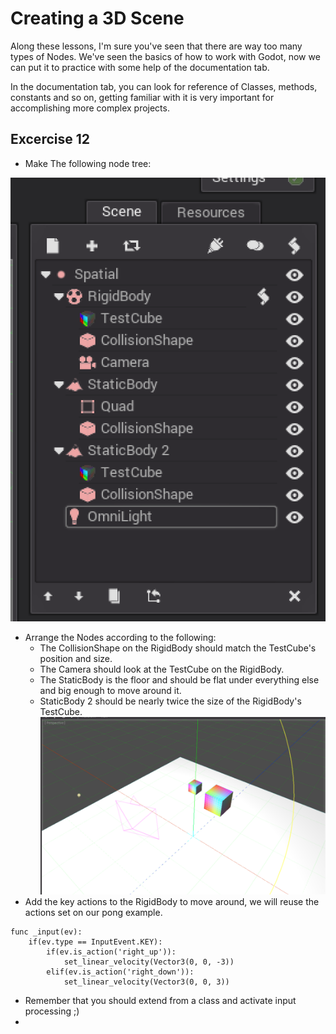# Creating a 3D Scene 

Along these lessons, I'm sure you've seen that there are way too many types of Nodes. We've seen the basics of how to work with Godot, now we can put it to practice with some help of the documentation tab.

In the documentation tab, you can look for reference of Classes, methods, constants and so on, getting familiar with it is very important for accomplishing more complex projects.

## Excercise 12

- Make The following node tree:

![3D node tree](img/3D-node-tree.png)

- Arrange the Nodes according to the following:
	- The CollisionShape on the RigidBody should match the TestCube's position and size.
	- The Camera should look at the TestCube on the RigidBody.
	- The StaticBody is the floor and should be flat under everything else and big enough to move around it.
	- StaticBody 2 should be nearly twice the size of the RigidBody's TestCube.
![3D scene](img/3D-scene.png)
- Add the key actions to the RigidBody to move around, we will reuse the actions set on our pong example.
```
func _input(ev):
	if(ev.type == InputEvent.KEY):
		if(ev.is_action('right_up')):
			set_linear_velocity(Vector3(0, 0, -3))
		elif(ev.is_action('right_down')):
			set_linear_velocity(Vector3(0, 0, 3))
```
- Remember that you should extend from a class and activate input processing ;)
- 
